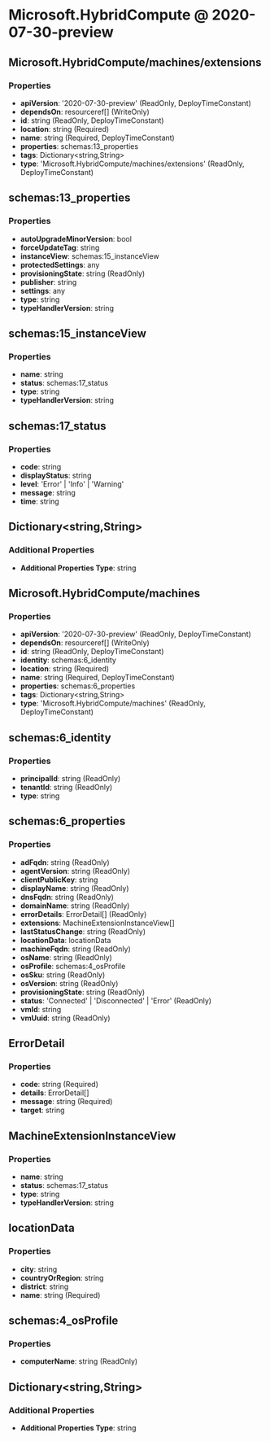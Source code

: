 # Microsoft.HybridCompute @ 2020-07-30-preview

## Microsoft.HybridCompute/machines/extensions
### Properties
* **apiVersion**: '2020-07-30-preview' (ReadOnly, DeployTimeConstant)
* **dependsOn**: resourceref[] (WriteOnly)
* **id**: string (ReadOnly, DeployTimeConstant)
* **location**: string (Required)
* **name**: string (Required, DeployTimeConstant)
* **properties**: schemas:13_properties
* **tags**: Dictionary<string,String>
* **type**: 'Microsoft.HybridCompute/machines/extensions' (ReadOnly, DeployTimeConstant)

## schemas:13_properties
### Properties
* **autoUpgradeMinorVersion**: bool
* **forceUpdateTag**: string
* **instanceView**: schemas:15_instanceView
* **protectedSettings**: any
* **provisioningState**: string (ReadOnly)
* **publisher**: string
* **settings**: any
* **type**: string
* **typeHandlerVersion**: string

## schemas:15_instanceView
### Properties
* **name**: string
* **status**: schemas:17_status
* **type**: string
* **typeHandlerVersion**: string

## schemas:17_status
### Properties
* **code**: string
* **displayStatus**: string
* **level**: 'Error' | 'Info' | 'Warning'
* **message**: string
* **time**: string

## Dictionary<string,String>
### Additional Properties
* **Additional Properties Type**: string

## Microsoft.HybridCompute/machines
### Properties
* **apiVersion**: '2020-07-30-preview' (ReadOnly, DeployTimeConstant)
* **dependsOn**: resourceref[] (WriteOnly)
* **id**: string (ReadOnly, DeployTimeConstant)
* **identity**: schemas:6_identity
* **location**: string (Required)
* **name**: string (Required, DeployTimeConstant)
* **properties**: schemas:6_properties
* **tags**: Dictionary<string,String>
* **type**: 'Microsoft.HybridCompute/machines' (ReadOnly, DeployTimeConstant)

## schemas:6_identity
### Properties
* **principalId**: string (ReadOnly)
* **tenantId**: string (ReadOnly)
* **type**: string

## schemas:6_properties
### Properties
* **adFqdn**: string (ReadOnly)
* **agentVersion**: string (ReadOnly)
* **clientPublicKey**: string
* **displayName**: string (ReadOnly)
* **dnsFqdn**: string (ReadOnly)
* **domainName**: string (ReadOnly)
* **errorDetails**: ErrorDetail[] (ReadOnly)
* **extensions**: MachineExtensionInstanceView[]
* **lastStatusChange**: string (ReadOnly)
* **locationData**: locationData
* **machineFqdn**: string (ReadOnly)
* **osName**: string (ReadOnly)
* **osProfile**: schemas:4_osProfile
* **osSku**: string (ReadOnly)
* **osVersion**: string (ReadOnly)
* **provisioningState**: string (ReadOnly)
* **status**: 'Connected' | 'Disconnected' | 'Error' (ReadOnly)
* **vmId**: string
* **vmUuid**: string (ReadOnly)

## ErrorDetail
### Properties
* **code**: string (Required)
* **details**: ErrorDetail[]
* **message**: string (Required)
* **target**: string

## MachineExtensionInstanceView
### Properties
* **name**: string
* **status**: schemas:17_status
* **type**: string
* **typeHandlerVersion**: string

## locationData
### Properties
* **city**: string
* **countryOrRegion**: string
* **district**: string
* **name**: string (Required)

## schemas:4_osProfile
### Properties
* **computerName**: string (ReadOnly)

## Dictionary<string,String>
### Additional Properties
* **Additional Properties Type**: string

